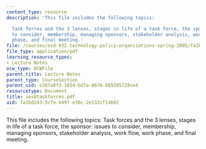 ```yaml
---
content_type: resource
description: 'This file includes the following topics:

  Task forces and the 3 lenses, stages in life of a task force, the sponsor: issues
  to consider, membership, managing sponsors, stakeholder analysis, work flow, work
  phase, and final meeting.'
file: /courses/esd-932-technology-policy-organizations-spring-2005/fa1bd2433cfeb497e30c2e132cf14b62_ses8taskforces.pdf
file_type: application/pdf
learning_resource_types:
- Lecture Notes
ocw_type: OCWFile
parent_title: Lecture Notes
parent_type: CourseSection
parent_uid: e387a8f3-1654-bd7a-6676-665595729ce4
resourcetype: Document
title: ses8taskforces.pdf
uid: fa1bd243-3cfe-b497-e30c-2e132cf14b62
---
```

This file includes the following topics:
Task forces and the 3 lenses, stages in life of a task force, the sponsor: issues to consider, membership, managing sponsors, stakeholder analysis, work flow, work phase, and final meeting.

